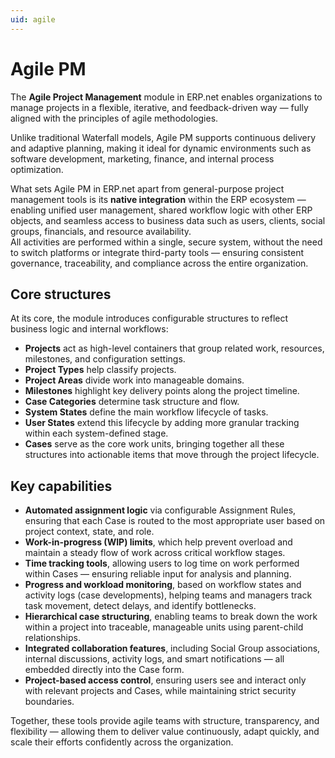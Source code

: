 ```yaml
---
uid: agile
---
```


# Agile PM

The **Agile Project Management** module in ERP.net enables organizations to manage projects in a flexible, iterative, and feedback-driven way — fully aligned with the principles of agile methodologies.

Unlike traditional Waterfall models, Agile PM supports continuous delivery and adaptive planning, making it ideal for dynamic environments such as software development, marketing, finance, and internal process optimization.

What sets Agile PM in ERP.net apart from general-purpose project management tools is its **native integration** within the ERP ecosystem — enabling unified user management, shared workflow logic with other ERP objects, and seamless access to business data such as users, clients, social groups, financials, and resource availability.  
All activities are performed within a single, secure system, without the need to switch platforms or integrate third-party tools — ensuring consistent governance, traceability, and compliance across the entire organization.

## Core structures

At its core, the module introduces configurable structures to reflect business logic and internal workflows:

- **Projects** act as high-level containers that group related work, resources, milestones, and configuration settings.
- **Project Types** help classify projects.
- **Project Areas** divide work into manageable domains.
- **Milestones** highlight key delivery points along the project timeline.
- **Case Categories** determine task structure and flow.
- **System States** define the main workflow lifecycle of tasks.
- **User States** extend this lifecycle by adding more granular tracking within each system-defined stage.
- **Cases** serve as the core work units, bringing together all these structures into actionable items that move through the project lifecycle.

## Key capabilities

- **Automated assignment logic** via configurable Assignment Rules, ensuring that each Case is routed to the most appropriate user based on project context, state, and role.
- **Work-in-progress (WIP) limits**, which help prevent overload and maintain a steady flow of work across critical workflow stages.
- **Time tracking tools**, allowing users to log time on work performed within Cases — ensuring reliable input for analysis and planning.
- **Progress and workload monitoring**, based on workflow states and activity logs (case developments), helping teams and managers track task movement, detect delays, and identify bottlenecks.
- **Hierarchical case structuring**, enabling teams to break down the work within a project into traceable, manageable units using parent-child relationships.
- **Integrated collaboration features**, including Social Group associations, internal discussions, activity logs, and smart notifications — all embedded directly into the Case form.
- **Project-based access control**, ensuring users see and interact only with relevant projects and Cases, while maintaining strict security boundaries.

Together, these tools provide agile teams with structure, transparency, and flexibility — allowing them to deliver value continuously, adapt quickly, and scale their efforts confidently across the organization.
